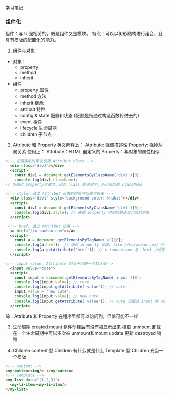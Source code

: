学习笔记
### 组件化
组件：与 UI强相关的，既是组件又是模块。
特点：可以以树形结构进行组合，且具有模版的配置化的能力。
1. 组件与对象：
* 对象：
  * property
  * method
  * inherit
* 组件
  * property 属性
  * method 方法
  * inherit 继承
  * attribut 特性
  * config & state 配置和状态 (配置是指通过构造函数传进去的)
  * event 事件
  * lifecycle 生命周期
  * children 子节点

2. Attribute 和 Property
英文解释上：
Attribute: 强调描述性
Property: 强掉从属关系
使用上：
Attribute：HTML 里定义的
Property：与对象的属性相似
``` html
<!-- 设置类名时可以使用 Attribut class -->
  <div class="div1"></div>
  <script>
    const div1 = document.getElementsByClassName('div1')[0];
    console.log(div1.className);
// 但通过 property读取时，因为 class 是关键字，所以用的是 className
```

``` html
<!-- style: 通过 Attribut 设置的时候可以是字符串 -->
  <div class="div1" style="background-color: khaki;"></div>
  <script>
    const div1 = document.getElementsByClassName('div1')[0];
    console.log(div1.style); // 通过 property 得到的是语义化后的对象 
  </script>
```
```  html
 <!-- href: 通过 Attribut 设置 -->
  <a href="//m.taobao.com"></a>
  <script>
    const a = document.getElementsByTagName('a')[0];
    console.log(a.href);  // 通过 property 读取: file://m.taobao.com/ 经过resolve的url(会在'//'前加上http或https)
    console.log(a.getAttribute('href')); // m.taobao.com 与  html 上设置的一样
  </script>
```
``` html
<!-- input value: Attribute 相当于只是一个默认值-->
  <input value="cute">
  <script>
    const input = document.getElementsByTagName('input')[0];
    console.log(input.value); // cute
    console.log(input.getAttribute('value')); // cute
    input.value = 'new cute';
    console.log(input.value); // new cute
    console.log(input.getAttribute('value')); // cute 设置过 input 的 value，Property 会变，但是 Attribute 不会变
  </script>
```
综：Attribute 和 Property 在程序里都可以访问到，但值可能不一样     

3. 生命周期
created
mount 组件创建后有没有被显示出来 挂载
unmount 卸载 在一个生命周期中可以多次被 unmount和mount
update 更新
destroyed 销毁

4. Children
content 型 Children 有什么就是什么
Template 型 Children 充当一个模版
``` html
<!-- content -->
<my-button><img/> </my-button>
<!-- Template -->
<my-list data="[1,2,3]">
  <my-li-item><my-li-item/>
</my-list>
```